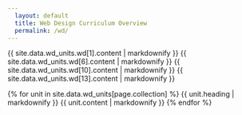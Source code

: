 ```yaml
---
  layout: default
  title: Web Design Curriculum Overview
  permalink: /wd/
---
```


{{ site.data.wd_units.wd[1].content | markdownify }}
{{ site.data.wd_units.wd[6].content | markdownify }}
{{ site.data.wd_units.wd[10].content | markdownify }}
{{ site.data.wd_units.wd[13].content | markdownify }}

{% for unit in site.data.wd_units[page.collection] %}
  {{ unit.heading | markdownify }}
  {{ unit.content | markdownify }}
{% endfor %}
